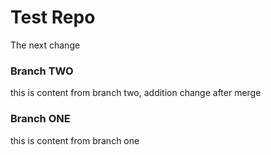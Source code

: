 # Test Repo



The next change



### Branch TWO

this is content from branch two, addition change after merge

### Branch ONE

this is content from branch one
